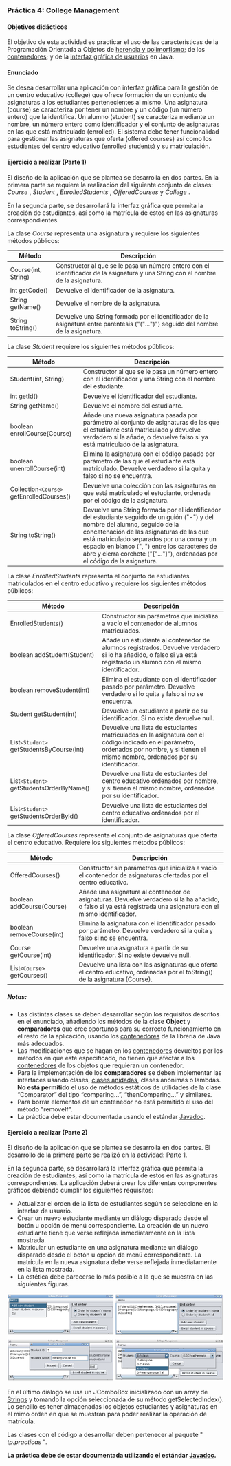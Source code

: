 ### Práctica 4: College Management

#### Objetivos didácticos

El objetivo de esta actividad es practicar el uso de las características de la Programación Orientada a Objetos de [herencia y polimorfismo](https://aulaga.dis.ulpgc.es/mod/resource/view.php?id=21278 "Herencia y Polimorfismo"); de los [contenedores](https://aulaga.dis.ulpgc.es/mod/resource/view.php?id=21293 "Contenedores"); y de la [interfaz gráfica de usuarios](https://aulaga.dis.ulpgc.es/mod/resource/view.php?id=21307 "Interfaz gráfica de usuarios") en Java.

#### Enunciado

Se desea desarrollar una aplicación con interfaz gráfica para la gestión de un centro educativo (college) que ofrece formación de un conjunto de asignaturas a los estudiantes pertenecientes al mismo. Una asignatura (course) se caracteriza por tener un nombre y un código (un número entero) que la identifica. Un alumno (student) se caracteriza mediante un nombre, un número entero como identificador y el conjunto de asignaturas en las que está matriculado (enrolled). El sistema debe tener funcionalidad para gestionar las asignaturas que oferta (offered courses) así como los estudiantes del centro educativo (enrolled students) y su matriculación.

#### Ejercicio a realizar (Parte 1)

El diseño de la aplicación que se plantea se desarrolla en dos partes. En la primera parte se requiere la realización del siguiente conjunto de clases: _Course_ , _Student_ , _EnrolledStudents_ , _OfferedCourses_ y _College_ .

En la segunda parte, se desarrollará la interfaz gráfica que permita la creación de estudiantes, así como la matrícula de estos en las asignaturas correspondientes.

La clase _Course_ representa una asignatura y requiere los siguientes métodos públicos:

| **Método**          | **Descripción**                                                                                                                     |
| ------------------- | ----------------------------------------------------------------------------------------------------------------------------------- |
| Course(int, String) | Constructor al que se le pasa un número entero con el identificador de la asignatura y una String con el nombre de la asignatura.   |
| int getCode()       | Devuelve el identificador de la asignatura.                                                                                         |
| String getName()    | Devuelve el nombre de la asignatura.                                                                                                |
| String toString()   | Devuelve una String formada por el identificador de la asignatura entre paréntesis ("("...")") seguido del nombre de la asignatura. |

La clase _Student_ requiere los siguientes métodos públicos:

| **Método**                                | **Descripción**                                                                                                                                                                                                                                                                                                                                          |
| ----------------------------------------- | -------------------------------------------------------------------------------------------------------------------------------------------------------------------------------------------------------------------------------------------------------------------------------------------------------------------------------------------------------- |
| Student(int, String)                      | Constructor al que se le pasa un número entero con el identificador y una String con el nombre del estudiante.                                                                                                                                                                                                                                           |
| int getId()                               | Devuelve el identificador del estudiante.                                                                                                                                                                                                                                                                                                                |
| String getName()                          | Devuelve el nombre del estudiante.                                                                                                                                                                                                                                                                                                                       |
| boolean enrollCourse(Course)              | Añade una nueva asignatura pasada por parámetro al conjunto de asignaturas de las que el estudiante está matriculado y devuelve verdadero si la añade, o devuelve falso si ya está matriculado de la asignatura.                                                                                                                                         |
| boolean unenrollCourse(int)               | Elimina la asignatura con el código pasado por parámetro de las que el estudiante está matriculado. Devuelve verdadero si la quita y falso si no se encuentra.                                                                                                                                                                                           |
| Collection`<Course>` getEnrolledCourses() | Devuelve una colección con las asignaturas en que está matriculado el estudiante, ordenada por el código de la asignatura.                                                                                                                                                                                                                               |
| String toString()                         | Devuelve una String formada por el identificador del estudiante seguido de un guión ("-") y del nombre del alumno, seguido de la concatenación de las asignaturas de las que está matriculado separados por una coma y un espacio en blanco (", ") entre los caracteres de abre y cierra corchete ("["..."]"), ordenadas por el código de la asignatura. |

La clase _EnrolledStudents_ representa el conjunto de estudiantes matriculados en el centro educativo y requiere los siguientes métodos públicos:

| **Método**                               | **Descripción**                                                                                                                                                                            |
| ---------------------------------------- | ------------------------------------------------------------------------------------------------------------------------------------------------------------------------------------------ |
| EnrolledStudents()                       | Constructor sin parámetros que inicializa a vacío el contenedor de alumnos matriculados.                                                                                                   |
| boolean addStudent(Student)              | Añade un estudiante al contenedor de alumnos registrados. Devuelve verdadero si lo ha añadido, o falso si ya está registrado un alumno con el mismo identificador.                         |
| boolean removeStudent(int)               | Elimina el estudiante con el identificador pasado por parámetro. Devuelve verdadero si lo quita y falso si no se encuentra.                                                                |
| Student getStudent(int)                  | Devuelve un estudiante a partir de su identificador. Si no existe devuelve null.                                                                                                           |
| List`<Student>` getStudentsByCourse(int) | Devuelve una lista de estudiantes matriculados en la asignatura con el código indicado en el parámetro, ordenados por nombre, y si tienen el mismo nombre, ordenados por su identificador. |
| List`<Student>` getStudentsOrderByName() | Devuelve una lista de estudiantes del centro educativo ordenados por nombre, y si tienen el mismo nombre, ordenados por su identificador.                                                  |
| List`<Student>` getStudentsOrderById()   | Devuelve una lista de estudiantes del centro educativo ordenados por el identificador.                                                                                                     |

La clase _OfferedCourses_ representa el conjunto de asignaturas que oferta el centro educativo. Requiere los siguientes métodos públicos:

| **Método**                  | **Descripción**                                                                                                                                                  |
| --------------------------- | ---------------------------------------------------------------------------------------------------------------------------------------------------------------- |
| OfferedCourses()            | Constructor sin parámetros que inicializa a vacío el contenedor de asignaturas ofertadas por el centro educativo.                                                |
| boolean addCourse(Course)   | Añade una asignatura al contenedor de asignaturas. Devuelve verdadero si la ha añadido, o falso si ya está registrada una asignatura con el mismo identificador. |
| boolean removeCourse(int)   | Elimina la asignatura con el identificador pasado por parámetro. Devuelve verdadero si la quita y falso si no se encuentra.                                      |
| Course getCourse(int)       | Devuelve una asignatura a partir de su identificador. Si no existe devuelve null.                                                                                |
| List`<Course>` getCourses() | Devuelve una lista con las asignaturas que oferta el centro educativo, ordenadas por el toString() de la asignatura (Course).                                    |

##### Notas:

-   Las distintas clases se deben desarrollar según los requisitos descritos en el enunciado, añadiendo los métodos de la clase **Object** y **comparadores** que cree oportunos para su correcto funcionamiento en el resto de la aplicación, usando los [contenedores](https://aulaga.dis.ulpgc.es/mod/resource/view.php?id=21293 "Contenedores") de la librería de Java más adecuados.
-   Las modificaciones que se hagan en los [contenedores](https://aulaga.dis.ulpgc.es/mod/resource/view.php?id=21293 "Contenedores") devueltos por los métodos en que esté especificado, no tienen que afectar a los [contenedores](https://aulaga.dis.ulpgc.es/mod/resource/view.php?id=21293 "Contenedores") de los objetos que requieran un contenedor.
-   Para la implementación de los **comparadores** se deben implementar las interfaces usando clases, [clases anidadas](https://aulaga.dis.ulpgc.es/mod/resource/view.php?id=21304 "Clases anidadas"), clases anónimas o lambdas. **No está permitido** el uso de métodos estáticos de utilidades de la clase “Comparator” del tipo “comparing…”, “thenComparing…” y similares.
-   Para borrar elementos de un contenedor no está permitido el uso del método "removeIf".
-   La práctica debe estar documentada usando el estándar [Javadoc](https://aulaga.dis.ulpgc.es/mod/resource/view.php?id=21251 "Javadoc").

#### Ejercicio a realizar (Parte 2)

El diseño de la aplicación que se plantea se desarrolla en dos partes. El desarrollo de la primera parte se realizó en la actividad: Parte 1.

En la segunda parte, se desarrollará la interfaz gráfica que permita la creación de estudiantes, así como la matrícula de estos en las asignaturas correspondientes. La aplicación deberá crear los diferentes componentes gráficos debiendo cumplir los siguientes requisitos:

-   Actualizar el orden de la lista de estudiantes según se seleccione en la interfaz de usuario.
-   Crear un nuevo estudiante mediante un diálogo disparado desde el botón u opción de menú correspondiente. La creación de un nuevo estudiante tiene que verse reflejada inmediatamente en la lista mostrada.
-   Matricular un estudiante en una asignatura mediante un diálogo disparado desde el botón u opción de menú correspondiente. La matrícula en la nueva asignatura debe verse reflejada inmediatamente en la lista mostrada.
-   La estética debe parecerse lo más posible a la que se muestra en las siguientes figuras.

<img src="./images/image.png" alt="Imagen de ejemplo de realización del ejercicio"/>

En el último diálogo se usa un JComboBox inicializado con un array de [Strings](https://aulaga.dis.ulpgc.es/mod/resource/view.php?id=21260 "Strings") y tomando la opción seleccionada de su método getSelectedIndex(). Lo sencillo es tener almacenadas los objetos estudiantes y asignaturas en el mimo orden en que se muestran para poder realizar la operación de matrícula.

Las clases con el código a desarrollar deben pertenecer al paquete " _tp.practicas_ ".

**La práctica debe de estar documentada utilizando el estándar [Javadoc](https://aulaga.dis.ulpgc.es/mod/resource/view.php?id=21251 "Javadoc").**
